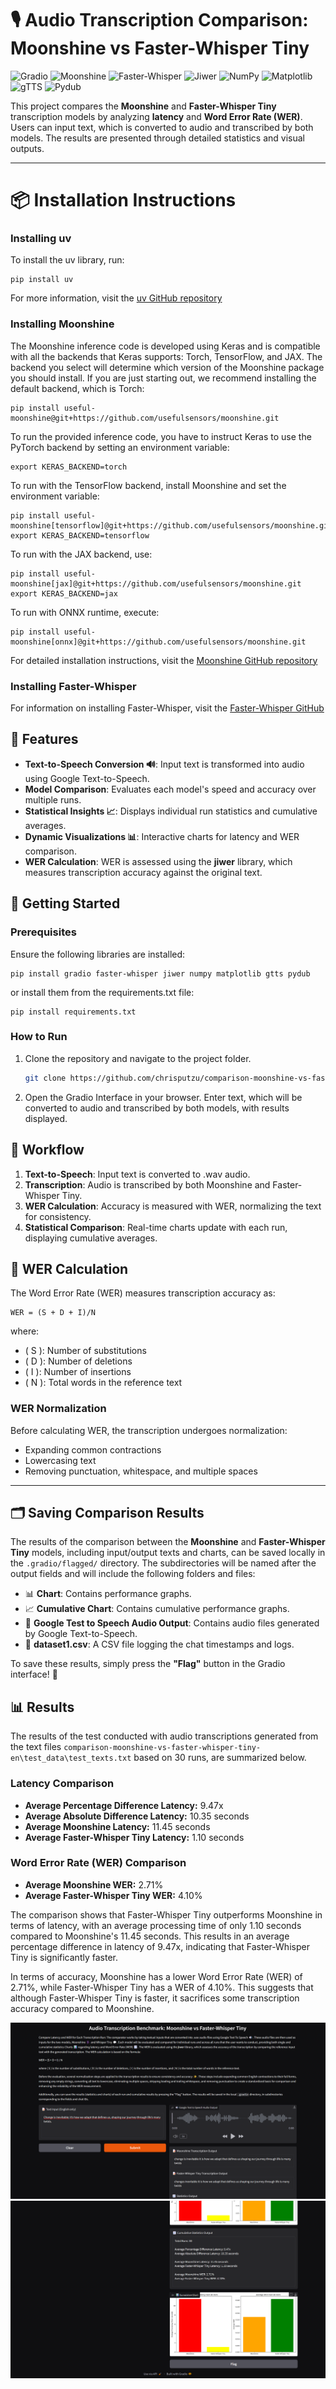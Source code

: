 # 🎙️ Audio Transcription Comparison: Moonshine vs Faster-Whisper Tiny

![Gradio](https://img.shields.io/badge/gradio-%23FF4B00.svg?style=for-the-badge&logo=gradio&logoColor=white)
![Moonshine](https://img.shields.io/badge/moonshine-%231DA57A.svg?style=for-the-badge&logo=moonshine&logoColor=white)
![Faster-Whisper](https://img.shields.io/badge/faster--whisper-%2300A6D6.svg?style=for-the-badge&logo=whisper&logoColor=white)
![Jiwer](https://img.shields.io/badge/jiwer-%234B0082.svg?style=for-the-badge&logoColor=white)
![NumPy](https://img.shields.io/badge/numpy-%23013243.svg?style=for-the-badge&logo=numpy&logoColor=white)
![Matplotlib](https://img.shields.io/badge/matplotlib-%23ffffff.svg?style=for-the-badge&logo=matplotlib&logoColor=black)
![gTTS](https://img.shields.io/badge/gTTS-%23E03C31.svg?style=for-the-badge&logoColor=white)
![Pydub](https://img.shields.io/badge/pydub-%23D55E2D.svg?style=for-the-badge&logoColor=white)

This project compares the **Moonshine** and **Faster-Whisper Tiny** transcription models by analyzing **latency** and **Word Error Rate (WER)**. Users can input text, which is converted to audio and transcribed by both models. The results are presented through detailed statistics and visual outputs.

---

# 📦 Installation Instructions

### Installing uv
To install the uv library, run:

```
pip install uv
```
For more information, visit the [uv GitHub repository](https://github.com/astral-sh/uv)

### Installing Moonshine
The Moonshine inference code is developed using Keras and is compatible with all the backends that Keras supports: Torch, TensorFlow, and JAX. The backend you select will determine which version of the Moonshine package you should install. If you are just starting out, we recommend installing the default backend, which is Torch:

```
pip install useful-moonshine@git+https://github.com/usefulsensors/moonshine.git
```
To run the provided inference code, you have to instruct Keras to use the PyTorch backend by setting an environment variable:
```
export KERAS_BACKEND=torch
```

To run with the TensorFlow backend, install Moonshine and set the environment variable:
```
pip install useful-moonshine[tensorflow]@git+https://github.com/usefulsensors/moonshine.git
export KERAS_BACKEND=tensorflow
```
To run with the JAX backend, use:
```
pip install useful-moonshine[jax]@git+https://github.com/usefulsensors/moonshine.git
export KERAS_BACKEND=jax
```

To run with ONNX runtime, execute:
```
pip install useful-moonshine[onnx]@git+https://github.com/usefulsensors/moonshine.git
```
For detailed installation instructions, visit the [Moonshine GitHub repository](https://github.com/usefulsensors/moonshine/tree/main)

### Installing Faster-Whisper
For information on installing Faster-Whisper, visit the [Faster-Whisper GitHub](https://github.com/openai/whisper)

## 🌟 Features

- **Text-to-Speech Conversion 🔊**: Input text is transformed into audio using Google Text-to-Speech.
- **Model Comparison**: Evaluates each model's speed and accuracy over multiple runs.
- **Statistical Insights 📈**: Displays individual run statistics and cumulative averages.
- **Dynamic Visualizations 📊**: Interactive charts for latency and WER comparison.
- **WER Calculation**: WER is assessed using the **jiwer** library, which measures transcription accuracy against the original text.

## 📜 Getting Started

### Prerequisites

Ensure the following libraries are installed:

```
pip install gradio faster-whisper jiwer numpy matplotlib gtts pydub
```

or install them from the requirements.txt file:

```
pip install requirements.txt
```


### How to Run

1. Clone the repository and navigate to the project folder.
   ```bash
   git clone https://github.com/chrisputzu/comparison-moonshine-vs-faster-whisper-tiny-en.git
   ```

2. Open the Gradio Interface in your browser. Enter text, which will be converted to audio and transcribed by both models, with results displayed.

## 🧩 Workflow

1. **Text-to-Speech**: Input text is converted to .wav audio.
2. **Transcription**: Audio is transcribed by both Moonshine and Faster-Whisper Tiny.
3. **WER Calculation**: Accuracy is measured with WER, normalizing the text for consistency.
4. **Statistical Comparison**: Real-time charts update with each run, displaying cumulative averages.

## 🧮 WER Calculation

The Word Error Rate (WER) measures transcription accuracy as:

```
WER = (S + D + I)/N
```

where:

- \( S \): Number of substitutions
- \( D \): Number of deletions
- \( I \): Number of insertions
- \( N \): Total words in the reference text

### WER Normalization

Before calculating WER, the transcription undergoes normalization:

- Expanding common contractions
- Lowercasing text
- Removing punctuation, whitespace, and multiple spaces
---

## 🗂️ Saving Comparison Results

The results of the comparison between the **Moonshine** and **Faster-Whisper Tiny** models, including input/output texts and charts, can be saved locally in the `.gradio/flagged/` directory. The subdirectories will be named after the output fields and will include the following folders and files:

- 📊 **Chart**: Contains performance graphs.
- 📈 **Cumulative Chart**: Contains cumulative performance graphs.
- 🎤 **Google Test to Speech Audio Output**: Contains audio files generated by Google Text-to-Speech.
- 📅 **dataset1.csv**: A CSV file logging the chat timestamps and logs.

To save these results, simply press the **"Flag"** button in the Gradio interface! 🚩

## 📊 Results

The results of the test conducted with audio transcriptions generated from the text files `comparison-moonshine-vs-faster-whisper-tiny-en\test_data\test_texts.txt` based on 30 runs, are summarized below.

### Latency Comparison
- **Average Percentage Difference Latency:** 9.47x
- **Average Absolute Difference Latency:** 10.35 seconds
- **Average Moonshine Latency:** 11.45 seconds
- **Average Faster-Whisper Tiny Latency:** 1.10 seconds

### Word Error Rate (WER) Comparison
- **Average Moonshine WER:** 2.71%
- **Average Faster-Whisper Tiny WER:** 4.10%

The comparison shows that Faster-Whisper Tiny outperforms Moonshine in terms of latency, with an average processing time of only 1.10 seconds compared to Moonshine's 11.45 seconds. This results in an average percentage difference in latency of 9.47x, indicating that Faster-Whisper Tiny is significantly faster.

In terms of accuracy, Moonshine has a lower Word Error Rate (WER) of 2.71%, while Faster-Whisper Tiny has a WER of 4.10%. This suggests that although Faster-Whisper Tiny is faster, it sacrifices some transcription accuracy compared to Moonshine.

![Cumulative Latency and WER Comparison 1](results_img1.png)
![Cumulative Latency and WER Comparison 2](results_img2.png)




